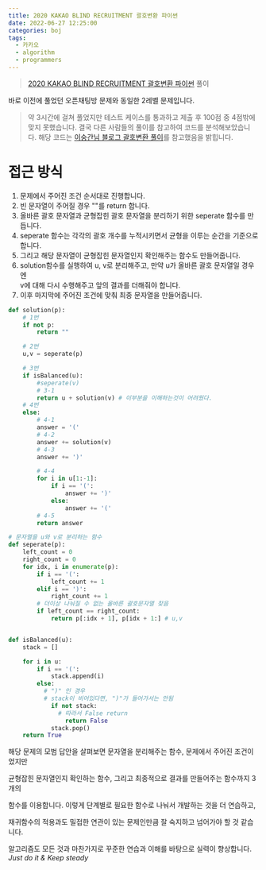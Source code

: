 ```yaml
---
title: 2020 KAKAO BLIND RECRUITMENT 괄호변환 파이썬
date: 2022-06-27 12:25:00
categories: boj
tags:
  - 카카오
  - algorithm
  - programmers
---
```



> [2020 KAKAO BLIND RECRUITMENT 괄호변환 파이썬](https://programmers.co.kr/learn/courses/30/lessons/60058) 풀이

바로 이전에 풀었던 오픈채팅방 문제와 동일한 2레벨 문제입니다.
> 약 3시간에 걸쳐 풀었지만 테스트 케이스를 통과하고 제출 후 100점 중 4점밖에 맞지 못했습니다.
> 결국 다른 사람들의 풀이를 참고하여 코드를 분석해보았습니다.
> 해당 코드는 [이숭간님 블로그 괄호변환 풀이](https://esoongan.tistory.com/111)를 참고했음을 밝힙니다.

# 접근 방식
1. 문제에서 주어진 조건 순서대로 진행합니다.
2. 빈 문자열이 주어질 경우 ""를 return 합니다.
3. 올바른 괄호 문자열과 균형잡힌 괄호 문자열을 분리하기 위한 seperate 함수를 만듭니다.
4. seperate 함수는 각각의 괄호 개수를 누적시키면서 균형을 이루는 순간을 기준으로 합니다.
5. 그리고 해당 문자열이 균형잡힌 문자열인지 확인해주는 함수도 만들어줍니다.
6. solution함수를 실행하여 u, v로 분리해주고, 만약 u가 올바른 괄호 문자열일 경우엔   
v에 대해 다시 수행해주고 앞의 결과를 더해줘야 합니다.
7. 이후 마지막에 주어진 조건에 맞춰 최종 문자열을 만들어줍니다.


~~~python
def solution(p):
    # 1번
    if not p:
        return ""

    # 2번
    u,v = seperate(p)

    # 3번
    if isBalanced(u):
        #seperate(v)
        # 3-1
        return u + solution(v) # 이부분을 이해하는것이 어려웠다.
    # 4번
    else:
        # 4-1
        answer = '('
        # 4-2
        answer += solution(v)
        # 4-3
        answer += ')'

        # 4-4
        for i in u[1:-1]:
            if i == '(':
                answer += ')'
            else:
                answer += '('
        # 4-5
        return answer

# 문자열을 u와 v로 분리하는 함수
def seperate(p):
    left_count = 0
    right_count = 0
    for idx, i in enumerate(p):
        if i == '(':
            left_count += 1
        elif i == ')':
            right_count += 1
        # 더이상 나눠질 수 없는 올바른 괄호문자열 찾음
        if left_count == right_count:
            return p[:idx + 1], p[idx + 1:] # u,v


def isBalanced(u):
    stack = []

    for i in u:
        if i == '(':
            stack.append(i)
        else:
          # ")" 인 경우
          # stack이 비어있다면, ")"가 들어가서는 안됨
            if not stack:
              # 따라서 False return
                return False
            stack.pop()
    return True
~~~

해당 문제의 모범 답안을 살펴보면 문자열을 분리해주는 함수, 문제에서 주어진 조건이었지만    

균형잡힌 문자열인지 확인하는 함수, 그리고 최종적으로 결과를 만들어주는 함수까지 3개의 

함수를 이용합니다. 이렇게 단계별로 필요한 함수로 나눠서 개발하는 것을 더 연습하고,   

재귀함수의 적용과도 밀접한 연관이 있는 문제인만큼 잘 숙지하고 넘어가야 할 것 같습니다.

알고리즘도 모든 것과 마찬가지로 꾸준한 연습과 이해를 바탕으로 실력이 향상합니다.    
*Just do it & Keep steady*
